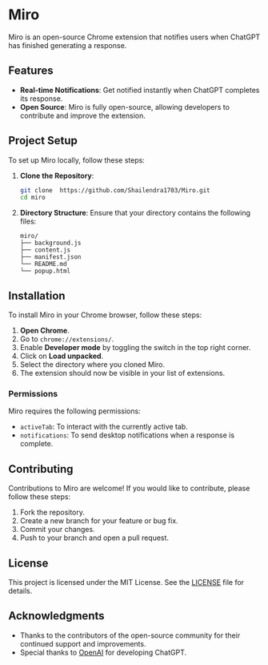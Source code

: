 # Miro

Miro is an open-source Chrome extension that notifies users when ChatGPT has finished generating a response.

## Features

- **Real-time Notifications**: Get notified instantly when ChatGPT completes its response.
- **Open Source**: Miro is fully open-source, allowing developers to contribute and improve the extension.

## Project Setup

To set up Miro locally, follow these steps:

1. **Clone the Repository**:

   ```bash
   git clone  https://github.com/Shailendra1703/Miro.git
   cd miro
   ```

2. **Directory Structure**:
   Ensure that your directory contains the following files:
   ```
   miro/
   ├── background.js
   ├── content.js
   ├── manifest.json
   └── README.md
   └── popup.html
   ```

## Installation

To install Miro in your Chrome browser, follow these steps:

1. **Open Chrome**.
2. Go to `chrome://extensions/`.
3. Enable **Developer mode** by toggling the switch in the top right corner.
4. Click on **Load unpacked**.
5. Select the directory where you cloned Miro.
6. The extension should now be visible in your list of extensions.

### Permissions

Miro requires the following permissions:

- `activeTab`: To interact with the currently active tab.
- `notifications`: To send desktop notifications when a response is complete.

## Contributing

Contributions to Miro are welcome! If you would like to contribute, please follow these steps:

1. Fork the repository.
2. Create a new branch for your feature or bug fix.
3. Commit your changes.
4. Push to your branch and open a pull request.

## License

This project is licensed under the MIT License. See the [LICENSE](LICENSE) file for details.

## Acknowledgments

- Thanks to the contributors of the open-source community for their continued support and improvements.
- Special thanks to [OpenAI](https://openai.com/) for developing ChatGPT.
